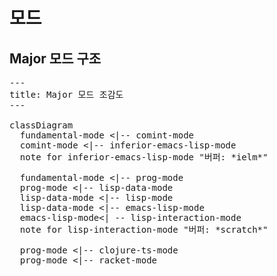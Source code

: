 # 모드

## Major 모드 구조

<pre class="mermaid">
---
title: Major 모드 조감도
---

classDiagram
  fundamental-mode <|-- comint-mode
  comint-mode <|-- inferior-emacs-lisp-mode
  note for inferior-emacs-lisp-mode "버퍼: *ielm*"

  fundamental-mode <|-- prog-mode
  prog-mode <|-- lisp-data-mode
  lisp-data-mode <|-- lisp-mode
  lisp-data-mode <|-- emacs-lisp-mode
  emacs-lisp-mode<| -- lisp-interaction-mode 
  note for lisp-interaction-mode "버퍼: *scratch*"

  prog-mode <|-- clojure-ts-mode
  prog-mode <|-- racket-mode
</pre>

<script type="module">
  import mermaid from 'https://cdn.jsdelivr.net/npm/mermaid@10/dist/mermaid.esm.min.mjs';
</script>
